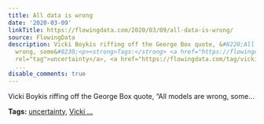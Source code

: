 ```yaml
---
title: All data is wrong
date: '2020-03-09'
linkTitle: https://flowingdata.com/2020/03/09/all-data-is-wrong/
source: FlowingData
description: Vicki Boykis riffing off the George Box quote, &#8220;All models are
  wrong, some&#8230;<p><strong>Tags:</strong> <a href="https://flowingdata.com/tag/uncertainty/"
  rel="tag">uncertainty</a>, <a href="https://flowingdata.com/tag/vicki-boykis/" rel="tag">Vicki
  ...
disable_comments: true
---
```

Vicki Boykis riffing off the George Box quote, &#8220;All models are wrong, some&#8230;<p><strong>Tags:</strong> <a href="https://flowingdata.com/tag/uncertainty/" rel="tag">uncertainty</a>, <a href="https://flowingdata.com/tag/vicki-boykis/" rel="tag">Vicki ...